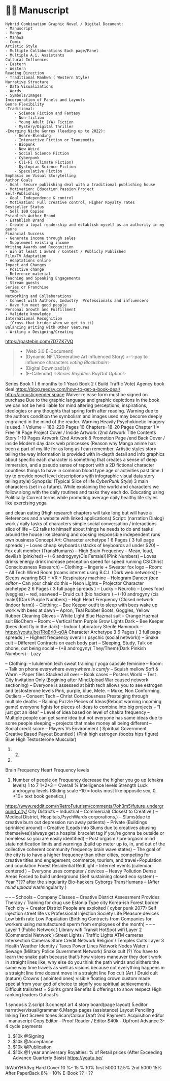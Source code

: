 # 📑✨ Manuscript 
	Hybrid Combination Graphic Novel / Digital Document: 
	- Manuscript
	- Manga
	- Manhwa
	- Comic
	Artistic Style
	- Multiple Collaborations Each page/Panel
	- Multiple A.i. Assistants 
	Cultural Influences
	- Eastern
	- Western
	Reading Direction
	- Traditional Manhwa ( Western Style)
	Narrative Structure
	- Data Visualizations
	- Words
	- Symbols/Images
	Incorporation of Panels and Layouts
	Genre Flexibility
	-Traditional:
		- Science Fiction and Fantasy
		- Non-fiction
		- Young Adult (YA) Fiction
		- Mystery/Digital Thriller
	-Emerging Niche Genres (leading up to 2022):
		- Genre-Blending
		- Interactive Fiction or Transmedia
		- Biopunk
		- New Weird
		- Social Science Fiction
		- Cyberpunk
		- Cli-Fi (Climate Fiction)
		- Dystopian Science Fiction
		- Speculative Fiction
	Emphasis on Visual Storytelling
	Author Goals
	- Goal: Secure publishing deal with a traditional publishing house
	- Motivation: Education Passion Project
	Self-Publishing 
	- Goal: Independence & control
	- Motivation: Full creative control, Higher Royalty rates
	Bestseller Status
	- Sell 100 Copies
	Establish Author Brand
	- Establish Brand
	- Create a loyal readership and establish myself as an authority in my genre
	Financial Success
	- Generate income through sales
	- Supplement existing income
	Writing Awards and Recognition
	- Win at least 1 award / Contest / Publicly Published
	Film/TV Adaptation
	- Adaptations online
	Impact and Changes
	- Positive change
	- Reference material
	Teaching and Speaking Engagements
	- Stream guests
	Series or Franchise
	- TBD✨
	Networking and Collaborations
	- Connect with Authors, Industry  Professionals and influencers
	- Have fun meet good people
	Personal Growth and Fulfillment
	- Validate knowledge
	International Recognition
	- (Cross that bridge when we get to it)
	Balancing Writing with Other Ventures
	- Writing x Designing/Creating


https://pastebin.com/7D7ZK7VQ

>- (Web 3.0 E-Document)
>- (Dynamic NFT/Generative Art Influenced Story)
	>-✨pay to influence characters *voting Blockchain*✨
>- (Digital Download(s)) 
>- (E-Calendar)
>*✨Series Royalties BuyOut Option*✨
	
Series
Book 1 ( 6 months to 1 Year) Book 2 ( Build Traffic Vote)
Agency book deal
https://blog.reedsy.com/how-to-get-a-book-deal/
http://acousticgender.space
Waiver release form must be signed on purchase
Due to the graphic language and graphic depictions in the book we can not be held liable for mind altering perceptions, inspirations, ideologies or any thoughts that spring forth after reading. Warning due to the authors condition the symbolism and images used may become deeply engrained in the mind of the reader.
Warning Heavily Psychokinetic Imagery is used.
1 Volume = 180-220 Pages 10 Chapters=18-20 Pages
Chapter 1 = Free 18 Page Project Cover / Inside
Artwork /2nd Artwork Title
Contents
Story 1-10 Pages Artwork /2nd Artwork 8 Promotion Page /end Back Cover / inside
Modern day dark web princesses
(Reason why Manga anime has been a part of my life for as long as I can remember. Artistic styles story telling the way information is provided with in-depth detail and info graphics about specific each character is something that creates a sense of deep immersion, and a pseudo sense of rapport with a 2D fictional character countless things to have in common blood type age or activities past time. I try to provide novel level descriptions with infographic visual data story telling style)
Synopsis:
(Typical Slice of life *CyberPunk Style*) 3 main characters (set in a future). While explaining the world and characters we follow along with the daily routines and tasks they each do. Educating using Politically Correct terms while promoting average daily healthy life styles like exercising yoga
           
and clean eating
(High research chapters will take long but will have a References and a website with linked applications)
Script: (narration Dialog) work / daily tasks of characters simple social conversation / interactions slice of life
– C2 talks to himself about things he needs to do and tasks around the house like cleaning and cooking responsible independent runs own business
Concept Art:
Character archetype 1 6 Pages ( 3 full page spreads )
– Loves cheap keyboards (stacks of keyboards all under $20)
– Fox cult member (TransHumans)
– High Brain Frequency
– Mean, loud, devilish (pink/red)
– (+6 androgyny(Cis Female))(Pink Numbers)
– Loves drinks energy drink increase perception speed for speed running CS(Christ
Consciousness Research)
– Clothing:
– lingerie + Sweater fox logo – Room:
– All Tech Wired Room (roams internet using B.C.I. (Dark web networks))
– Sleeps wearing BCI + VR + Respiratory machine
– Hologram Dancer *face editor*
– Can your chair do this
– Neon Lights
– Projector
Character archetype 2 6 Pages ( 3 full page spreads )
– Lucky
– Neurotic
– Loves food (veggies)
– red, seaweed
– Druid cult (bio hackers )
– (-10 androgyny (cis male))(Dark Purple Numbers)
– High Heart Frequency (Closed network (indoor farm))
– Clothing:
– Bee Keeper outfit to sleep with bees wake up work with bees at dawn
– Apron, Teal Rubber Boots, Goggles, Yellow Rubber Cleaning Gloves
– White Light Blue Hazmat suit
– Orange Hazmat suit BioChem
– Room:
– Vertical farm Purple Grow Lights Dark
– Bee Keeper (bees dont fly in the dark)
– Indoor Laboratory Sterile Hammock
– https://youtu.be/1RqBrl0-qOA
Character Archetype 3 6 Pages ( 3 full page spreads )
– Highest frequency overall ( psychic (social network))
– Snake cult
– Different Contracts on each body part
– Sleeping, Study, Talk on phone, out being social
– (+8 androgyny( They/Them)(Dark Pinkish Numbers)
– Lazy
            
– Clothing:
– lululemon tech sweat training / yoga capsule feminine
– Room:
– Talk on phone everywhere *everywhere is cumfy*
– Squish mellow Soft & Warm
– Paper files Stacked all over
– Book cases
– Posters World
– Test City Invitation Only (Begining after MindUpload War caused network sectioning)
– Everyone is assessed at birth tech allows you to see estrogen and testosterone levels Pink,
purple, blue, Mete.
– Muxe, Non Conforming, Outliers
– Consent Tech
– Christ Consciousness Presteiging through multiple deaths
– Raining Puzzle Pieces of Ideas(Reboot warning incoming game) everyone fights for pieces of
ideas to combine into big projects
– “I just got an idea”
– Level of idea based on level of chakra frequency
– Multiple people can get same idea but not everyone has same ideas due to some
people sleeping
– projects that make money all being different
– Social credit score
– Players Vs Environment ( Spiritual Government Creative Based Payout Bountied ) (Pink high estrogen (boobs hips figure) Blue High Testosterone Muscular)
 1. 2.
3.
Brain Frequency
Heart Frequency levels
1. Number of people on Frequency decrease the higher you go up (chakra levels) 1 to 7
1+2+3 = Overall % Intelligence levels Strength
Luck
androgyny levels
(Sliding scale -10 = looks most like opposite sex, 0, +10= text book genetics,)

 
  
 https://www.reddit.com/r/RetroFuturism/comments/7oh3m5/future_underground_city/
City Districts
– Industrial
– Commercial( Closest to Creative (
– Medical District, Hospitals,PsychWards corporations,)
– Slums(due to creative burn out depression run away patients)
– Private (Buildings sprinkled around)
– Creative (Leads into Slums due to creatives abusing themselves)(always get a hospital
bracelet tag if you’re gonna be outside or homeless so you are easily identified)
– Post orgasm / pre orgasm mind state notification limits and warnings (build up meter up to, in, and out of the collective coherent community frequency brain wave states)
– The goal of the city is to have a higher frequency than other cities, competing for creative titles and engagement, commerce, tourism, and travel+Population and copulation
Forest Residential RedLight
– Internet events (calendar centered )
– Everyone uses computer / devices
– Heavy Pollution Dense Areas Forced to build underground
(Self sustaining closed eco system)
– Year ???? after the singularity Bio-hackers
Cyborgs
TransHumans
– (After *mind upload* war/singularity )
       
–
– –
Schools
– Company Classes
– Creative District Assessment Provides Therapy / Training for drug use
Estonia Type city Korea-ish
Forest border Tech city + Creator District
People are exploited ( cyber punk 2077)
Self injection street life vs Professional Injection Society Life Pleasure devices
Low birth rate
Low Population
(Birthing Contracts from Companies for workers using manufactured sperm from employees of the month)
– –
–
Layer 1 (Public Network ) Library wifi
Transit HotSpot wifi
Layer 2 (Commercial Network ) Street Lights / Traffic Lights
ATM cameras Intersection Cameras Store Credit Network Religion / Temples
Cults
Layer 3 Health
Weather Identity / Taxes Power Lines Network Nodes Water / Sewage
(Military Police Guvernment Network)
 Snake cult (?)
You have to learn the snake path because that’s how visions maneuver they don’t work in straight lines like, why else do you think the path winds and slithers the same way time travels as well as visions because not everything happens in a straight line time doesnt move in a straight line
Fox cult (Art )
Druid cult (nature)
Crowns
( anointed ones) visible floating crown custom made special from your god of choice to signify you spiritual achievements. Difficult trails/test = Spirits grant Benefits & offerings to show respect
High ranking leaders Outcast’s

 1.synopsis
2.script
3.concept art
4.story board(page layout) 5.editor narrative/visual/grammar 6.Manga pages (assistance)
Layout Penciling Inking
Text
Screen tones Scan/Colour
   Draft
2nd Payment.
Acquisition editor - manuscript Copy Editor - Proof Reader / Editor
$40k - Upfront Advance 3-4 cycle payments
1. $10k @Signing
2. $10k @Acceptance
3. $10k @Publication
4. $10k @1 year anniversary
Royalties: % of Retail prices (After Exceeding Advance Quarterly Basis) https://youtu.be/
  
tkWoiYHA3vg
Hard Cover 10 %- 15 % 10% first 5000
12.5% 2nd 5000
15% After
PaperBack 8% - 10%
E-Book ?? - ??
 
